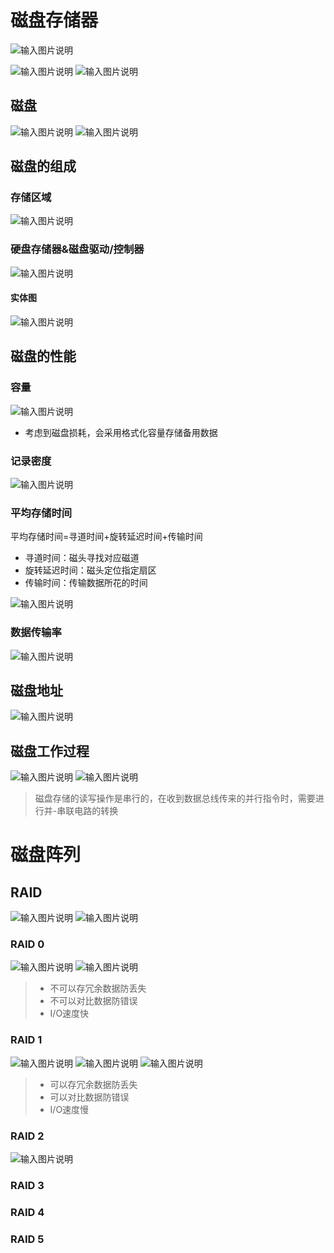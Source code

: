 

# 磁盘存储器
![输入图片说明](/imgs/2025-08-06/A80FTKYJX2XzaSEa.png)

![输入图片说明](/imgs/2025-08-06/aV1GjXf3slfrLv32.png)
![输入图片说明](/imgs/2025-08-06/ooHCKHxDxAEJSZla.png)

## 磁盘
![输入图片说明](/imgs/2025-08-06/rPdqMo3X6nrpI2Oq.png)
![输入图片说明](/imgs/2025-08-09/obqOtIbdfxt024RD.png)

## 磁盘的组成
### 存储区域
![输入图片说明](/imgs/2025-08-09/ezYQQb8cufkaSNYi.png)
### 硬盘存储器&磁盘驱动/控制器
![输入图片说明](/imgs/2025-08-09/fXP88V46qi6liQKS.png)

#### 实体图
![输入图片说明](/imgs/2025-08-09/mzUouFYDg8LOhsK2.png)

## 磁盘的性能
### 容量
![输入图片说明](/imgs/2025-08-09/fkjz2wMq7g7MeYPL.png)
- 考虑到磁盘损耗，会采用格式化容量存储备用数据

### 记录密度
![输入图片说明](/imgs/2025-08-09/fLJWR24bgmeDRPVG.png)

### 平均存储时间
平均存储时间=寻道时间+旋转延迟时间+传输时间
- 寻道时间：磁头寻找对应磁道
- 旋转延迟时间：磁头定位指定扇区
- 传输时间：传输数据所花的时间

![输入图片说明](/imgs/2025-08-09/T6sZ2wMuiK7DMOZ7.png)

### 数据传输率
![输入图片说明](/imgs/2025-08-09/nBsbObxhHagZvHeU.png)

## 磁盘地址
![输入图片说明](/imgs/2025-08-09/YpZebitMnRi1p4PT.png)

## 磁盘工作过程
![输入图片说明](/imgs/2025-08-09/tDyvFpFXWrqeZ0h0.png)
![输入图片说明](/imgs/2025-08-09/ooh58kBVPRhDCiNK.png)
>磁盘存储的读写操作是串行的，在收到数据总线传来的并行指令时，需要进行并-串联电路的转换

# 磁盘阵列
## RAID
![输入图片说明](/imgs/2025-08-09/9v41di6hKIt2q509.png)
![输入图片说明](/imgs/2025-08-09/daOX19kMjrOlKNqY.png)
### RAID 0
![输入图片说明](/imgs/2025-08-09/AI8OyUs7ZtbrMKDG.png)
![输入图片说明](/imgs/2025-08-09/S1ChYNtuECLnBjsE.png)
>- 不可以存冗余数据防丢失
>- 不可以对比数据防错误
>- I/O速度快
### RAID 1
![输入图片说明](/imgs/2025-08-09/cmAguKP8YSXYxenk.png)
![输入图片说明](/imgs/2025-08-09/tkwWPXsQponcAJAH.png)
![输入图片说明](/imgs/2025-08-09/INZYfT0svrRqK0pv.png)
>- 可以存冗余数据防丢失
>- 可以对比数据防错误
>- I/O速度慢
### RAID 2
![输入图片说明](/imgs/2025-08-09/nQz8SckWSHBFE6kP.png)
### RAID 3
### RAID 4
### RAID 5
<!--stackedit_data:
eyJoaXN0b3J5IjpbLTMzMTgxNTk4NiwtMTY4MDM4MzE1MV19
-->